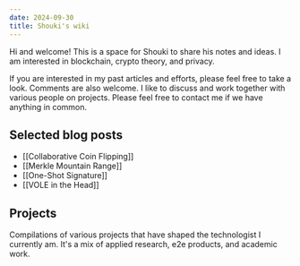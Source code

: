 ```yaml
---
date: 2024-09-30
title: Shouki's wiki
---
```


Hi and welcome!
This is a space for Shouki to share his notes and ideas.
I am interested in blockchain, crypto theory, and privacy.

If you are interested in my past articles and efforts, please feel free to take a look. Comments are also welcome.
I like to discuss and work together with various people on projects. Please feel free to contact me if we have anything in common.

## Selected blog posts

- [[Collaborative Coin Flipping]]
- [[Merkle Mountain Range]]
- [[One-Shot Signature]]
- [[VOLE in the Head]]


## Projects

Compilations of various projects that have shaped the technologist I currently am. It's a mix of applied research, e2e products, and academic work.

